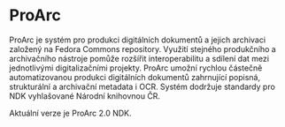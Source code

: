 # ProArc #

ProArc je systém pro produkci digitálních dokumentů a jejich archivaci založený na Fedora Commons repository. Využití stejného produkčního a archivačního nástroje pomůže rozšířit interoperabilitu a sdílení dat mezi jednotlivými digitalizačními projekty. ProArc umožní rychlou částečně automatizovanou produkci digitálních dokumentů zahrnující popisná, strukturální a archivační metadata i OCR. Systém dodržuje standardy pro NDK vyhlašované Národní knihovnou ČR.

Aktuální verze je ProArc 2.0 NDK.